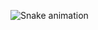 <div>
  
  ![Snake animation](https://github.com/eagrundy/eagrundy/blob/output/github-contribution-grid-snake.svg)
 
</div>
